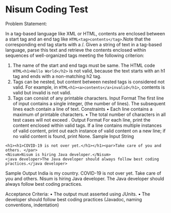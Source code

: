 # Nisum Coding Test

Problem Statement:

In a tag-based language like XML or HTML, contents are enclosed between a start tag and an end tag like ```HTML<tag>contents</tag>```.Note that the corresponding end tag starts with a /.
Given a string of text in a tag-based language, parse this text and retrieve the contents enclosed within sequences of well-organized tags meeting the following criterion:
1.	The name of the start and end tags must be same. The HTML code ```HTML<h1>Hello World</h2>``` is not valid, because the text starts with an h1 tag and ends with a non-matching h2 tag.
2.	Tags can be nested, but content between nested tags is considered not valid. For example, in ```HTML<h1><a>contents</a>invalid</h1>```, contents is valid but invalid is not valid.
3.	Tags can consist of any printable characters.
Input Format
The first line of input contains a single integer,  (the number of lines).
The  subsequent lines each contain a line of text.
Constraints
•	Each line contains a maximum of  printable characters.
•	The total number of characters in all test cases will not exceed .
Output Format
For each line, print the content enclosed within valid tags.
If a line contains multiple instances of valid content, print out each instance of valid content on a new line; if no valid content is found, print None.
Sample Input String
```HTML<h1>India is my country.</h1>
<h1><h1>COVID-19 is not over yet.</h1></h1><par>Take care of you and others. </par>
<Nisum>Nisum is hiring Java developer.</Nisum>
<java developer>The Java developer should always follow best coding practices.</java developer>
```
Sample Output
India is my country.
COVID-19 is not over yet.
Take care of you and others.
Nisum is hiring Java developer.
The Java developer should always follow best coding practices.

Acceptance Criteria:
•	The output must asserted using JUnits.
•	The developer should follow best coding practices (Javadoc, naming conventions, indentation)

